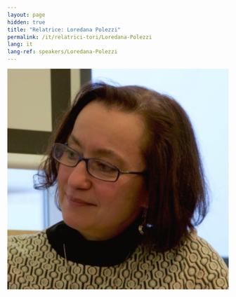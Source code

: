 ```yaml
---
layout: page
hidden: true
title: "Relatrice: Loredana Polezzi"
permalink: /it/relatrici-tori/Loredana-Polezzi
lang: it
lang-ref: speakers/Loredana-Polezzi
---
```


![Loredana Polezzi](/assets/speakers/Loredana-Polezzi.jpg)